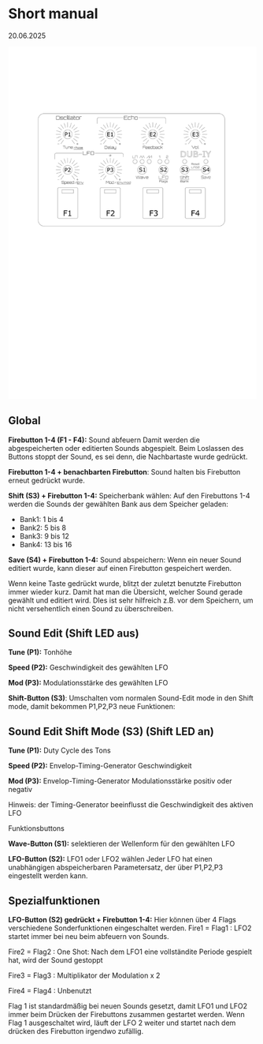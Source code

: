 # Short manual
20.06.2025

<img src="dubiy-front-manual.png">

Global
--


**Firebutton 1-4 (F1 - F4):** Sound abfeuern
Damit werden die abgespeicherten oder editierten Sounds abgespielt. Beim Loslassen des Buttons stoppt der Sound, es sei denn, die Nachbartaste wurde gedrückt.

**Firebutton 1-4 + benachbarten Firebutton**: Sound halten bis Firebutton erneut gedrückt wurde.

**Shift (S3) + Firebutton 1-4:** Speicherbank wählen: Auf den Firebuttons 1-4 werden die Sounds  der gewählten Bank aus dem Speicher geladen:

- Bank1: 1 bis 4
- Bank2: 5 bis 8
- Bank3: 9 bis 12
- Bank4: 13 bis 16

**Save (S4) + Firebutton 1-4:** Sound abspeichern: Wenn ein neuer Sound editiert wurde, kann dieser auf einen Firebutton gespeichert werden. 

Wenn keine Taste gedrückt wurde, blitzt der zuletzt benutzte Firebutton immer wieder kurz. Damit hat man die Übersicht, welcher Sound gerade gewählt und editiert wird. DIes ist sehr hilfreich z.B. vor dem Speichern, um nicht versehentlich einen Sound zu überschreiben.

Sound Edit (Shift LED aus)
--
**Tune (P1):** Tonhöhe

**Speed (P2):** Geschwindigkeit des gewählten LFO

**Mod (P3):** Modulationsstärke des gewählten LFO

**Shift-Button (S3)**: Umschalten vom normalen Sound-Edit mode in den Shift mode, damit bekommen P1,P2,P3 neue Funktionen:

Sound Edit Shift Mode (S3) (Shift LED an)
--
**Tune (P1):** Duty Cycle des Tons

**Speed (P2):** Envelop-Timing-Generator Geschwindigkeit

**Mod (P3):** Envelop-Timing-Generator  Modulationsstärke positiv oder negativ

Hinweis: der Timing-Generator beeinflusst die Geschwindigkeit des aktiven LFO

Funktionsbuttons

**Wave-Button (S1):** selektieren der Wellenform für den gewählten LFO

**LFO-Button (S2):** LFO1 oder LFO2 wählen
Jeder LFO hat einen unabhängigen abspeicherbaren Parametersatz, der über P1,P2,P3 eingestellt werden kann. 

Spezialfunktionen
--
**LFO-Button (S2) gedrückt + Firebutton 1-4:** 
Hier können über 4 Flags verschiedene Sonderfunktionen eingeschaltet werden.
Fire1 = Flag1 : LFO2 startet immer bei neu beim abfeuern von Sounds.

Fire2 = Flag2 : One Shot: Nach dem LFO1 eine vollständite Periode gespielt hat, wird der Sound gestoppt

Fire3 = Flag3 : Multiplikator der Modulation x 2

Fire4 = Flag4 : Unbenutzt

Flag 1 ist standardmäßig bei neuen Sounds gesetzt, damit LFO1 und LFO2 immer beim Drücken der Firebuttons zusammen gestartet werden. Wenn Flag 1 ausgeschaltet wird, läuft der LFO 2 weiter und startet nach dem drücken des Firebutton irgendwo zufällig.



